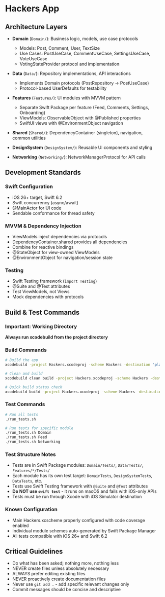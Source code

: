 # Hackers App

## Architecture Layers

* **Domain** (`Domain/`): Business logic, models, use case protocols
  - Models: Post, Comment, User, TextSize
  - Use Cases: PostUseCase, CommentUseCase, SettingsUseCase, VoteUseCase
  - VotingStateProvider protocol and implementation

* **Data** (`Data/`): Repository implementations, API interactions
  - Implements Domain protocols (PostRepository → PostUseCase)
  - Protocol-based UserDefaults for testability

* **Features** (`Features/`): UI modules with MVVM pattern
  - Separate Swift Package per feature (Feed, Comments, Settings, Onboarding)
  - ViewModels: ObservableObject with @Published properties
  - SwiftUI views with @EnvironmentObject navigation

* **Shared** (`Shared/`): DependencyContainer (singleton), navigation, common utilities

* **DesignSystem** (`DesignSystem/`): Reusable UI components and styling

* **Networking** (`Networking/`): NetworkManagerProtocol for API calls

## Development Standards

### Swift Configuration
* iOS 26+ target, Swift 6.2
* Swift concurrency (async/await)
* @MainActor for UI code
* Sendable conformance for thread safety

### MVVM & Dependency Injection
* ViewModels inject dependencies via protocols
* DependencyContainer.shared provides all dependencies
* Combine for reactive bindings
* @StateObject for view-owned ViewModels
* @EnvironmentObject for navigation/session state

### Testing
* Swift Testing framework (`import Testing`)
* @Suite and @Test attributes
* Test ViewModels, not Views
* Mock dependencies with protocols

## Build & Test Commands

### Important: Working Directory
**Always run xcodebuild from the project directory**

### Build Commands
```bash
# Build the app
xcodebuild -project Hackers.xcodeproj -scheme Hackers -destination 'platform=iOS Simulator,name=iPhone 17 Pro' build

# Clean and build
xcodebuild clean build -project Hackers.xcodeproj -scheme Hackers -destination 'platform=iOS Simulator,name=iPhone 17 Pro'

# Quick build status check
xcodebuild build -project Hackers.xcodeproj -scheme Hackers -destination 'platform=iOS Simulator,name=iPhone 17 Pro' 2>&1 | grep "BUILD"
```

### Test Commands
```bash
# Run all tests
./run_tests.sh

# Run tests for specific module
./run_tests.sh Domain
./run_tests.sh Feed
./run_tests.sh Networking
```

### Test Structure Notes
* Tests are in Swift Package modules: `Domain/Tests/`, `Data/Tests/`, `Features/*/Tests/`
* Each module has its own test target: `DomainTests`, `DesignSystemTests`, `DataTests`, etc.
* Tests use Swift Testing framework with `@Suite` and `@Test` attributes
* **Do NOT use `swift test`** - it runs on macOS and fails with iOS-only APIs
* Tests must be run through Xcode with iOS Simulator destination

### Known Configuration
* Main Hackers.xcscheme properly configured with code coverage enabled
* Individual module schemes auto-generated by Swift Package Manager
* All tests compatible with iOS 26+ and Swift 6.2

## Critical Guidelines
* Do what has been asked; nothing more, nothing less
* NEVER create files unless absolutely necessary
* ALWAYS prefer editing existing files
* NEVER proactively create documentation files
* Never use `git add .` - add specific relevant changes only
* Commit messages should be concise and descriptive
